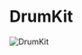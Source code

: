 # DrumKit

![DrumKit](https://user-images.githubusercontent.com/53001641/160747834-c79e42b3-06ca-431d-ae5d-95672becdd66.png)
